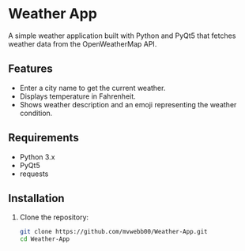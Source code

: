 # Weather App

A simple weather application built with Python and PyQt5 that fetches weather data from the OpenWeatherMap API.

## Features

- Enter a city name to get the current weather.
- Displays temperature in Fahrenheit.
- Shows weather description and an emoji representing the weather condition.

## Requirements

- Python 3.x
- PyQt5
- requests

## Installation

1. Clone the repository:

   ```sh
   git clone https://github.com/mvwebb00/Weather-App.git
   cd Weather-App
